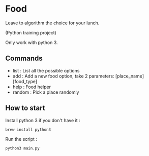 # Food

Leave to algorithm the choice for your lunch.

(Python training project)

Only work with python 3.

## Commands

- list : List all the possible options
- add : Add a new food option, take 2 parameters: [place_name] [food_type]
- help : Food helper
- random : Pick a place randomly

## How to start

Install python 3 if you don't have it :
```
brew install python3
```

Run the script :
```
python3 main.py
```
